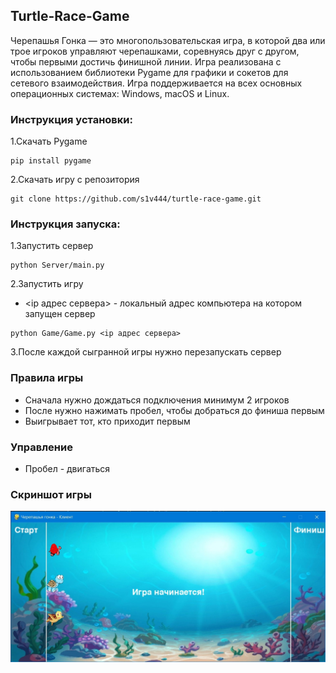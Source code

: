 ## Turtle-Race-Game

Черепашья Гонка — это многопользовательская игра, в которой два или трое игроков управляют черепашками, соревнуясь друг с другом, чтобы первыми достичь финишной линии. Игра реализована с использованием библиотеки Pygame для графики и сокетов для сетевого взаимодействия. Игра поддерживается на всех основных операционных системах: Windows, macOS и Linux.

###  Инструкция установки:

1.Скачать Pygame

```commandline
pip install pygame
```

2.Скачать игру с репозитория

```commandline
git clone https://github.com/s1v444/turtle-race-game.git
```

### Инструкция запуска:

1.Запустить сервер

```commandline
python Server/main.py
```

2.Запустить игру 
- <ip адрес сервера> - локальный адрес компьютера на котором запущен сервер

```commandline
python Game/Game.py <ip адрес сервера> 
```

3.После каждой сыгранной игры нужно перезапускать сервер

### Правила игры

* Сначала нужно дождаться подключения минимум 2 игроков
* После нужно нажимать пробел, чтобы добраться до финиша первым
*  Выигрывает тот, кто приходит первым

### Управление 

* Пробел - двигаться

### Скриншот игры
<img alt="game.jpg" src="game.jpg"/>